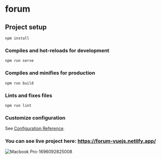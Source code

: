 # forum


## Project setup

```
npm install
```

### Compiles and hot-reloads for development

```
npm run serve
```

### Compiles and minifies for production

```
npm run build
```

### Lints and fixes files

```
npm run lint
```

### Customize configuration

See [Configuration Reference](https://cli.vuejs.org/config/).

### You can see live project here: https://forum-vuejs.netlify.app/




![Macbook Pro-1696092825008](https://github.com/Alexandra2888/forum-vue.js/assets/76844097/ceb0d13e-17c3-4365-82ff-80a3bddc2d47)


